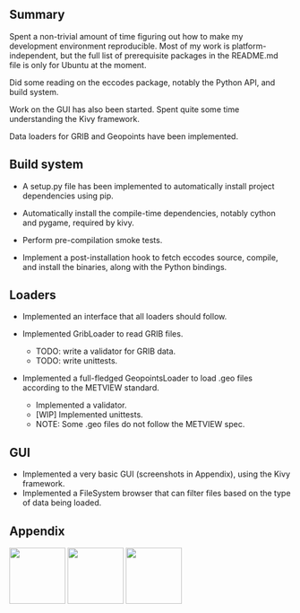## Summary

Spent a non-trivial amount of time figuring out how to make my development
environment reproducible. Most of my work is platform-independent, but the
full list of prerequisite packages in the README.md file is only for Ubuntu
at the moment.

Did some reading on the eccodes package, notably the Python API, and build
system.

Work on the GUI has also been started. Spent quite some time understanding
the Kivy framework.

Data loaders for GRIB and Geopoints have been implemented.

## Build system

- A setup.py file has been implemented to automatically install project
  dependencies using pip.

- Automatically install the compile-time dependencies, notably cython and
  pygame, required by kivy.

- Perform pre-compilation smoke tests.

- Implement a post-installation hook to fetch eccodes source, compile, and
  install the binaries, along with the Python bindings.


## Loaders

- Implemented an interface that all loaders should follow.

- Implemented GribLoader to read GRIB files.
    * TODO: write a validator for GRIB data.
    * TODO: write unittests.

- Implemented a full-fledged GeopointsLoader to load .geo files according to
  the METVIEW standard.
    * Implemented a validator.
    * [WIP] Implemented unittests.
    * NOTE: Some .geo files do not follow the METVIEW spec.

## GUI

- Implemented a very basic GUI (screenshots in Appendix), using the Kivy framework.
- Implemented a FileSystem browser that can filter files based
  on the type of data being loaded.


## Appendix

<img src="screen1.png" width="100">
<img src="screen2.png" width="100">
<img src="screen3.png" width="100">
